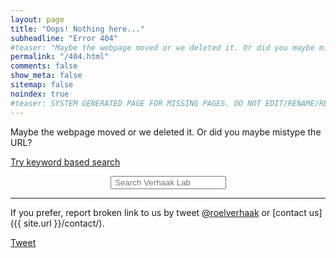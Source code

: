 ```yaml
---
layout: page
title: "Oops! Nothing here..."
subheadline: "Error 404"
#teaser: "Maybe the webpage moved or we deleted it. Or did you maybe mistype the URL?"
permalink: "/404.html"
comments: false
show_meta: false
sitemap: false
noindex: true
#teaser: SYSTEM GENERATED PAGE FOR MISSING PAGES. DO NOT EDIT/RENAME/REMOVE THIS PAGE.
---
```


Maybe the webpage moved or we deleted it. Or did you maybe mistype the URL?

<a class="list-group-item" href="{{ site.url }}/tags/" title="Keyword based search" alt="Keyword based search"><i class="fa fa-tags fa-2x"></i> Try keyword based search</a>

<div id="searchbox" align="center">
<div class="searchcont">
    <span class="searchicon"><i class="fa fa-search fa-2x"></i></span>
    <form role="search" method="get" action="{{ site.url }}/cse/">
        <input id="searchString" name="searchString"
               placeholder=" Search Verhaak Lab" type="text">
    </form>
</div>
</div>

<hr>

If you prefer, report broken link to us by tweet [@roelverhaak](https://twitter.com/roelverhaak) or [contact us]({{ site.url }}/contact/).

<a href="https://twitter.com/share" class="twitter-share-button" data-via="roelverhaak" data-size="large" data-dnt="true">Tweet</a>
<script>!function(d,s,id){var js,fjs=d.getElementsByTagName(s)[0],p=/^http:/.test(d.location)?'http':'https';if(!d.getElementById(id)){js=d.createElement(s);js.id=id;js.src=p+'://platform.twitter.com/widgets.js';fjs.parentNode.insertBefore(js,fjs);}}(document, 'script', 'twitter-wjs');</script>
